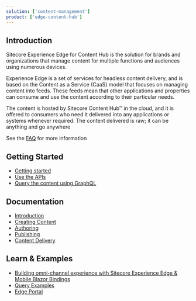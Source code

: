 ```yaml
---
solution: ['content-management']
product: ['edge-content-hub']
---
```


## Introduction
Sitecore Experience Edge for Content Hub is the solution for brands and organizations that manage content for multiple functions and audiences using numerous devices.

Experience Edge is a set of services for headless content delivery, and is based on the Content as a Service (CaaS) model that focuses on managing content into feeds. These feeds mean that other applications and properties can consume and use the content according to their particular needs.

The content is hosted by Sitecore Content Hub™ in the cloud, and it is offered to consumers who need it delivered into any applications or systems whenever required. The content delivered is raw; it can be anything and go anywhere

See the [FAQ](https://www.sitecore.com/company/news-events/press-releases/2020/12/sitecore-advances-saas-platform-with-sitecore-experience-edge/faq) for more information

## Getting Started

- [Getting started](https://docs.stylelabs.com/content/4.0.x/user-documentation/experience-edge/content-delivery/quickstart-guide.html)
- [Use the APIs](https://docs.stylelabs.com/content/4.0.x/user-documentation/experience-edge/content-delivery/apis/apis-intro.html)
- [Query the content using GraphQL](https://docs.stylelabs.com/content/4.0.x/user-documentation/experience-edge/content-delivery/graphql/overview.html)

## Documentation

- [Introduction](https://docs.stylelabs.com/content/4.0.x/user-documentation/experience-edge/caas-intro.html)
- [Creating Content](https://docs.stylelabs.com/contenthub/4.1.x/content/user-documentation/cmp/create/content-creation.html)
- [Authoring](https://docs.stylelabs.com/content/4.0.x/user-documentation/experience-edge/content-authoring.html)
- [Publishing](https://docs.stylelabs.com/content/4.0.x/user-documentation/experience-edge/content-publishing/dp-publishing-intro.html)
- [Content Delivery](https://docs.stylelabs.com/content/4.0.x/user-documentation/experience-edge/content-delivery/content-delivery.html)

## Learn & Examples

- [Building omni-channel experience with Sitecore Experience Edge & Mobile Blazor Bindings ](https://www.youtube.com/watch?v=MxfDqasm0No&pp=sAQA)
- [Query Examples](https://docs.stylelabs.com/content/4.0.x/user-documentation/experience-edge/content-delivery/graphql/graphql-examples.html)
- [Edge Portal](https://github.com/Sitecore/edge-portal/)